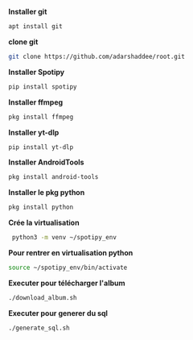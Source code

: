 **Installer git** 
```bash
apt install git
```
**clone git** 
```bash
git clone https://github.com/adarshaddee/root.git
```
**Installer Spotipy** 
```bash
pip install spotipy
```
**Installer ffmpeg** 
```bash
pkg install ffmpeg
```
**Installer yt-dlp** 
```bash
pip install yt-dlp
```
**Installer AndroidTools** 
```bash
pkg install android-tools
```
**Installer le pkg python** 
```bash
pkg install python
```
**Crée la virtualisation**
```bash
 python3 -m venv ~/spotipy_env
```
**Pour rentrer en virtualisation python**
```bash
source ~/spotipy_env/bin/activate
```
**Executer pour télécharger l'album**
```bash
./download_album.sh
```
**Executer pour generer du sql** 
```bash
./generate_sql.sh
```
